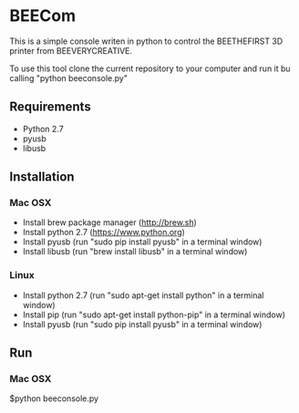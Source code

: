 # BEECom

This is a simple console writen in python to control the BEETHEFIRST 3D printer from BEEVERYCREATIVE.

To use this tool clone the current repository to your computer and run it bu calling "python beeconsole.py"

## Requirements

- Python 2.7
- pyusb
- libusb

## Installation

### Mac OSX

- Install brew package manager (http://brew.sh)
- Install python 2.7 (https://www.python.org)
- Install pyusb (run "sudo pip install pyusb" in a terminal window)
- Install libusb (run "brew install libusb" in a terminal window)

### Linux

- Install python 2.7 (run "sudo apt-get install python" in a terminal window)
- Install pip (run "sudo apt-get install python-pip" in a terminal window)
- Install pyusb (run "sudo pip install pyusb" in a terminal window)

## Run

### Mac OSX
$python beeconsole.py
